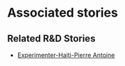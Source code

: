 # Associated stories

<!-- !!DO NOT REMOVE!! start autogenerated hyperlinks -->
## Related R&D Stories
- [Experimenter\-Haiti\-Pierre Antoine](/RnD-Archive/stories/?doc=Experimenters_HTI)
<!-- !!DO NOT REMOVE!! end autogenerated hyperlinks -->